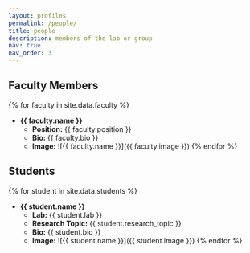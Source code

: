 ```yaml
---
layout: profiles
permalink: /people/
title: people
description: members of the lab or group
nav: true
nav_order: 3
---
```


## Faculty Members

{% for faculty in site.data.faculty %}
- **{{ faculty.name }}**
  - **Position:** {{ faculty.position }}
  - **Bio:** {{ faculty.bio }}
  - **Image:** ![{{ faculty.name }}]({{ faculty.image }})
{% endfor %}

## Students

{% for student in site.data.students %}
- **{{ student.name }}**
  - **Lab:** {{ student.lab }}
  - **Research Topic:** {{ student.research_topic }}
  - **Bio:** {{ student.bio }}
  - **Image:** ![{{ student.name }}]({{ student.image }})
{% endfor %}
